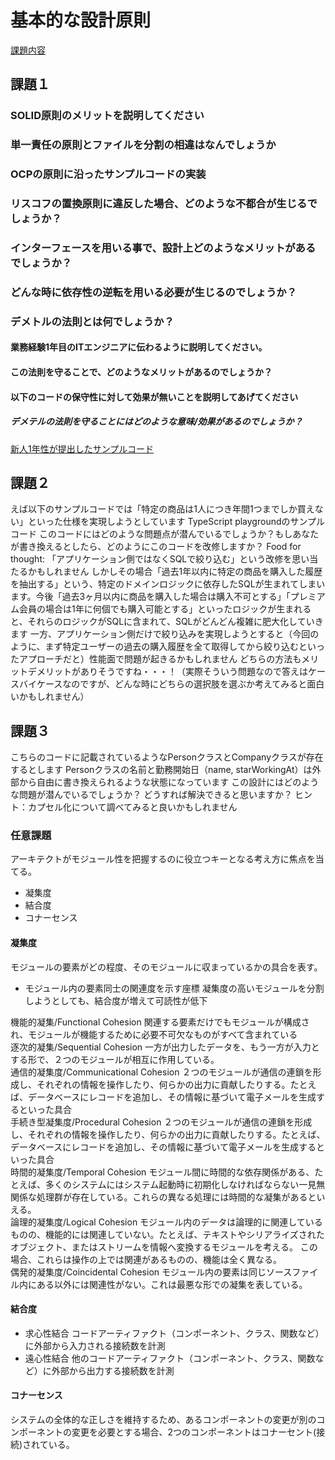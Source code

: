 # 基本的な設計原則 
[課題内容](https://airtable.com/appPxhCPFYGqqN9YU/tblVlFr2q4lIqDKYc/viwX8r6DpCRp80swL/rec4LYaRJr7WFOSrA?blocks=hide)

## 課題１
### SOLID原則のメリットを説明してください

### 単一責任の原則とファイルを分割の相違はなんでしょうか

### OCPの原則に沿ったサンプルコードの実装

### リスコフの置換原則に違反した場合、どのような不都合が生じるでしょうか？

### インターフェースを用いる事で、設計上どのようなメリットがあるでしょうか？

### どんな時に依存性の逆転を用いる必要が生じるのでしょうか？

### デメトルの法則とは何でしょうか？

#### 業務経験1年目のITエンジニアに伝わるように説明してください。

#### この法則を守ることで、どのようなメリットがあるのでしょうか？

#### 以下のコードの保守性に対して効果が無いことを説明してあげてください
##### デメテルの法則を守ることにはどのような意味/効果があるのでしょうか？

[新人1年性が提出したサンプルコード](https://bit.ly/38AXxZN)

## 課題２
えば以下のサンプルコードでは「特定の商品は1人につき年間1つまでしか買えない」といった仕様を実現しようとしています
TypeScript playgroundのサンプルコード
このコードにはどのような問題点が潜んでいるでしょうか？もしあなたが書き換えるとしたら、どのようにこのコードを改修しますか？
Food for thought:
「アプリケーション側ではなくSQLで絞り込む」という改修を思い当たるかもしれません
しかしその場合「過去1年以内に特定の商品を購入した履歴を抽出する」という、特定のドメインロジックに依存したSQLが生まれてしまいます。今後「過去3ヶ月以内に商品を購入した場合は購入不可とする」「プレミアム会員の場合は1年に何個でも購入可能とする」といったロジックが生まれると、それらのロジックがSQLに含まれて、SQLがどんどん複雑に肥大化していきます
一方、アプリケーション側だけで絞り込みを実現しようとすると（今回のように、まず特定ユーザーの過去の購入履歴を全て取得してから絞り込むといったアプローチだと）性能面で問題が起きるかもしれません
どちらの方法もメリットデメリットがありそうですね・・・！（実際そういう問題なので答えはケースバイケースなのですが、どんな時にどちらの選択肢を選ぶか考えてみると面白いかもしれません）
## 課題３
こちらのコードに記載されているようなPersonクラスとCompanyクラスが存在するとします
Personクラスの名前と勤務開始日（name, starWorkingAt）は外部から自由に書き換えられるような状態になっています
この設計にはどのような問題が潜んでいるでしょうか？
どうすれば解決できると思いますか？
ヒント：カプセル化について調べてみると良いかもしれません

### 任意課題
アーキテクトがモジュール性を把握するのに役立つキーとなる考え方に焦点を当てる。

- 凝集度
- 結合度
- コナーセンス

#### 凝集度
モジュールの要素がどの程度、そのモジュールに収まっているかの具合を表す。

- モジュール内の要素同士の関連度を示す座標
凝集度の高いモジュールを分割しようとしても、結合度が増えて可読性が低下

<summary>
    <detail>機能的凝集/Functional Cohesion</detail>
    関連する要素だけでもモジュールが構成され、モジュールが機能するために必要不可欠なものがすべて含まれている
</summary>

<summary>
    <detail>逐次的凝集/Sequential Cohesion</detail>
    一方が出力したデータを、もう一方が入力とする形で、２つのモジュールが相互に作用している。
</summary>

<summary>
    <detail>通信的凝集度/Communicational Cohesion</detail>
    ２つのモジュールが通信の連鎖を形成し、それぞれの情報を操作したり、何らかの出力に貢献したりする。たとえば、データベースにレコードを追加し、その情報に基づいて電子メールを生成するといった具合
</summary>

<summary>
    <detail>手続き型凝集度/Procedural Cohesion</detail>
    ２つのモジュールが通信の連鎖を形成し、それぞれの情報を操作したり、何らかの出力に貢献したりする。たとえば、データベースにレコードを追加し、その情報に基づいて電子メールを生成するといった具合
</summary>

<summary>
    <detail>時間的凝集度/Temporal Cohesion</detail>
    モジュール間に時間的な依存関係がある、たとえば、多くのシステムにはシステム起動時に初期化しなければならない一見無関係な処理群が存在している。これらの異なる処理には時間的な凝集があるといえる。
</summary>

<summary>
    <detail>論理的凝集度/Logical Cohesion</detail>
    モジュール内のデータは論理的に関連しているものの、機能的には関連していない。たとえば、テキストやシリアライズされたオブジェクト、またはストリームを情報へ変換するモジュールを考える。
    この場合、これらは操作の上では関連があるものの、機能は全く異なる。
</summary>

<summary>
    <detail>偶発的凝集度/Coincidental Cohesion</detail>
    モジュール内の要素は同じソースファイル内にある以外には関連性がない。これは最悪な形での凝集を表している。
</summary>

#### 結合度
- 求心性結合
コードアーティファクト（コンポーネント、クラス、関数など）に外部から入力される接続数を計測
- 遠心性結合
他のコードアーティファクト（コンポーネント、クラス、関数など）に外部から出力する接続数を計測

#### コナーセンス
システムの全体的な正しさを維持するため、あるコンポーネントの変更が別のコンポーネントの変更を必要とする場合、2つのコンポーネントはコナーセント(接続)されている。
